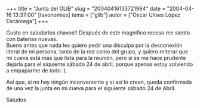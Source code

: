 +++
title = "Junta del GLIB"
slug = "20040416133721994"
date = "2004-04-16 13:37:00"
[taxonomies]
tema = ["glib"]
autor = ["Oscar Ulises López Escárcega"]
+++

Gusto en saludarlos chavos!! Después de este magnifico receso me siento
con baterías nuevas.  
Bueno antes que nada les quiero pedir una disculpa por la desconexión
literal de mi persona, tanto de la red como del grupo, y quiero reiterar
que mi cueva está mas que lista para la reunión, pero si se me hace
prudente dejarla para el siquiente sábado 24 de abril, porque apenas
estoy volviendo a empaparme de todo :).

Así que, si no hay ningún inconveniente y si así lo creen, queda
confirmada de una vez la junta en mi cueva para el siguiente sábado 24
de Abril.

Saludos

